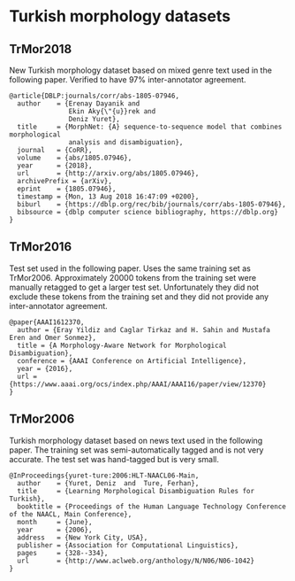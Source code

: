 # Turkish morphology datasets

## TrMor2018

New Turkish morphology dataset based on mixed genre text used in the following
paper. Verified to have 97% inter-annotator agreement.

```
@article{DBLP:journals/corr/abs-1805-07946,
  author    = {Erenay Dayanik and
               Ekin Aky{\"{u}}rek and
               Deniz Yuret},
  title     = {MorphNet: {A} sequence-to-sequence model that combines morphological
               analysis and disambiguation},
  journal   = {CoRR},
  volume    = {abs/1805.07946},
  year      = {2018},
  url       = {http://arxiv.org/abs/1805.07946},
  archivePrefix = {arXiv},
  eprint    = {1805.07946},
  timestamp = {Mon, 13 Aug 2018 16:47:09 +0200},
  biburl    = {https://dblp.org/rec/bib/journals/corr/abs-1805-07946},
  bibsource = {dblp computer science bibliography, https://dblp.org}
}
```

## TrMor2016

Test set used in the following paper. Uses the same training set as TrMor2006. Approximately
20000 tokens from the training set were manually retagged to get a larger test
set. Unfortunately they did not exclude these tokens from the training set and they did not
provide any inter-annotator agreement.

```
@paper{AAAI1612370,
  author = {Eray Yildiz and Caglar Tirkaz and H. Sahin and Mustafa Eren and Omer Sonmez},
  title = {A Morphology-Aware Network for Morphological Disambiguation},
  conference = {AAAI Conference on Artificial Intelligence},
  year = {2016},
  url = {https://www.aaai.org/ocs/index.php/AAAI/AAAI16/paper/view/12370}
}
```

## TrMor2006

Turkish morphology dataset based on news text used in the following paper. The training set
was semi-automatically tagged and is not very accurate. The test set was hand-tagged but is
very small.

```
@InProceedings{yuret-ture:2006:HLT-NAACL06-Main,
  author    = {Yuret, Deniz  and  Ture, Ferhan},
  title     = {Learning Morphological Disambiguation Rules for Turkish},
  booktitle = {Proceedings of the Human Language Technology Conference of the NAACL, Main Conference},
  month     = {June},
  year      = {2006},
  address   = {New York City, USA},
  publisher = {Association for Computational Linguistics},
  pages     = {328--334},
  url       = {http://www.aclweb.org/anthology/N/N06/N06-1042}
}
```

